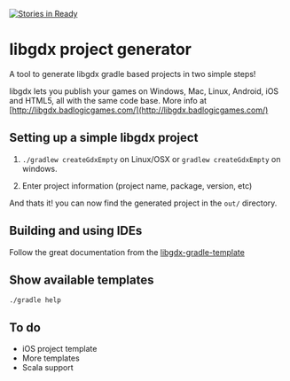 [![Stories in Ready](https://badge.waffle.io/andresaraujo/libgdx-project-generator.png?label=ready)](http://waffle.io/andresaraujo/libgdx-project-generator)

# libgdx project generator
A tool to generate libgdx gradle based projects in two simple steps!

libgdx lets you publish your games on Windows, Mac, Linux, Android, iOS and HTML5, all with the same code base. More info at [http://libgdx.badlogicgames.com/](http://libgdx.badlogicgames.com/)

## Setting up a simple libgdx project
1. `./gradlew createGdxEmpty` on Linux/OSX or `gradlew createGdxEmpty` on windows. 

2. Enter project information (project name, package, version, etc)

And thats it! you can now find the generated project in the `out/` directory.

## Building and using IDEs
Follow the great documentation from the [libgdx-gradle-template](https://github.com/libgdx/libgdx-gradle-template) 

## Show available templates
`./gradle help`

## To do
- iOS project template
- More templates
- Scala support


